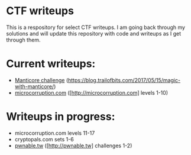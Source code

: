 # CTF writeups

This is a respository for select CTF writeups.  I am going back through my solutions and will update this repository with code and writeups as I get through them.

# Current writeups: 

* [Manticore challenge](manticore_challenge) (https://blog.trailofbits.com/2017/05/15/magic-with-manticore/)
* [microcorruption.com](microcorruption) ([http://microcorruption.com] levels 1-10)

# Writeups in progress: 

* microcorruption.com levels 11-17
* cryptopals.com sets 1-6
* [pwnable.tw](pwnabletw) ([http://pwnable.tw] challenges 1-2)


